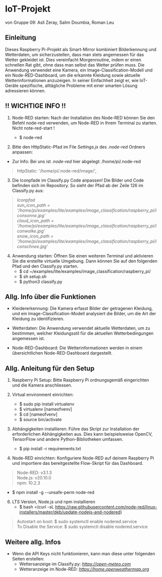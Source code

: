 # IoT-Projekt
von Gruppe 09: Asli Zeray, Salim Doumbia, Roman Leu

## Einleitung
Dieses Raspberry Pi-Projekt als Smart-Mirror kombiniert Bilderkennung und Wetterdaten, um sicherzustellen, dass man stets angemessen für das Wetter gekleidet ist. Dies vereinfacht Morgenroutine, indem er einen schnellen Rat gibt, ohne dass man selbst das Wetter prüfen muss. Die Anwendung verwendet eine Kamera, ein Image-Classification-Modell und ein Node-RED-Dashboard, um die erkannte Kleidung sowie aktuelle Wetterinformationen anzuzeigen. In seiner Einfachheit zeigt er, wie IoT-Geräte spezifische, alltägliche Probleme mit einer smarten Lösung adressieren können.

## !! WICHTIGE INFO !!
1. Node-RED starten: Nach der Installation des Node-RED können Sie den Befehl node-red verwenden, um Node-RED in Ihrem Terminal zu starten. Nicht note-red-start !
   - $ node-red

2. Bitte den HttpStatic-Pfad im File *Settings.js* des *.node-red* Ordners anpassen:<br>
- Zur Info: Bei uns ist *.node-red* hier abgelegt: /home/pi/.node-red<br>
> httpStatic: '/home/pi/.node-red/image/',

3. Die Iconpfade im Classify.py Code anpassen! Die Bilder und Code befinden sich im Repository. So sieht der Pfad ab der Zeile 126 im Classify.py aus:<br>

> *Iconpfad*<br>
> *sun_icon_path = '/home/pi/examples/lite/examples/image_classification/raspberry_pi/iconsonne.jpg'*<br>
> *cloud_icon_path = '/home/pi/examples/lite/examples/image_classification/raspberry_pi/iconwolke.jpg'*<br>
> *snow_icon_path = '/home/pi/examples/lite/examples/image_classification/raspberry_pi/iconschnee.jpg'*

4. Anwendung starten: Öffnen Sie einen weiteren Terminal und aktivieren Sie die erstellte virtuelle Umgebung. Dann können Sie auf den folgenden Pfad und den Classify.py starten.
   - $ cd ~/examples/lite/examples/image_classification/raspberry_pi/
   - $ sh setup.sh
   - $ python3 classify.py
  
## Allg. Info über die Funktionen
- Kleidererkennung: Die Kamera erfasst Bilder der getragenen Kleidung, und ein Image-Classification-Modell analysiert die Bilder, um die Art der Kleidung zu identifizieren.

- Wetterdaten: Die Anwendung verwendet aktuelle Wetterdaten, um zu bestimmen, welcher Kleidungsstil für die aktuellen Wetterbedingungen angemessen ist.

- Node-RED-Dashboard: Die Wetterinformationen werden in einem übersichtlichen Node-RED-Dashboard dargestellt.

## Allg. Anleitung für den Setup
1. Raspberry Pi Setup: Bitte Raspberry Pi ordnungsgemäß eingerichten und die Kamera anschliessen.

2. Virtual environment einrichten:
   - $ sudo pip install virtualenv
   - $ virtualenv [nameofvenv]
   - $ cd [nameofvenv]
   - $ source bin/activate

3. Abhängigkeiten installieren: Führe das Skript zur Installation der erforderlichen Abhängigkeiten aus. Dies kann beispielsweise OpenCV, TensorFlow und andere Python-Bibliotheken umfassen.
   - $ pip install -r requirements.txt

4. Node-RED einrichten: Konfiguriere Node-RED auf deinem Raspberry Pi und importiere das bereitgestellte Flow-Skript für das Dashboard.<br>

> Node-RED: v3.1.3<br>
> Node.js: v20.10.0<br>
> npm: 10.2.3<br>
   
   - $ npm install -g --unsafe-perm node-red

6. LTS Version, Node.js und npm installieren
   - $ bash <(curl -sL https://raw.githubusercontent.com/node-red/linux-installers/master/deb/update-nodejs-and-nodered)<br>
> Autostart on boot: $ sudo systemctl enable nodered.service  
> To Disable the Service: $ sudo systemctl disable nodered.service<br>

## Weitere allg. Infos 
- Wenn die API Keys nicht funktionieren, kann man diese unter folgenden Seiten erstellen:
   - Wettersanzeige im Classify.py: *https://open-meteo.com*
   - Wetteranzeige im Node-RED: *https://home.openweathermap.org*
